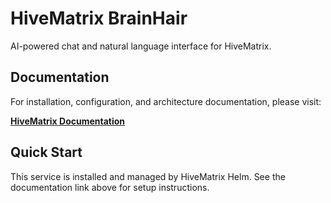# HiveMatrix BrainHair

AI-powered chat and natural language interface for HiveMatrix.

## Documentation

For installation, configuration, and architecture documentation, please visit:

**[HiveMatrix Documentation](https://ruapotato.github.io/hivematrix-docs/ARCHITECTURE/)**

## Quick Start

This service is installed and managed by HiveMatrix Helm. See the documentation link above for setup instructions.
